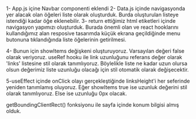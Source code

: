 1- App.js içine Navbar componenti eklendi
2- Data.js içinde navigasyonda yer alacak olan öğeleri liste olarak oluşturduk. Burda oluşturulan listeye istendiği kadar öğe eklenebilir.
3- return ettiğimiz html etiketleri içinde navigasyon yapımızı oluşturduk. Burada önemli olan ve react hooklarını kullandığımız alan resposive tasarımda küçük ekrana geçildiğinde menu butonuna tıklandığında liste öğelerinin getirilmesi. 

4- Bunun için showItems değişkeni oluşturuyoruz. Varsayılan değeri false olarak veriyoruz. useRef hooku ile link uzunluğunu referans değer olarak 'links' listesine stil olarak tanımlıyoruz. Böylelikle liste ne kadar uzun olursa olsun değerimiz liste uzunluğu olacağı için stil otomatik olarak değişecektir.

5-useEffect içinde onClick olayı gerçekleştiğinde linksHeight'i her seferinde yeniden tanımlamış oluyoruz. Eğer showItems true ise uzunluk değerini stil olarak tanımlıyoruz. Else ise uzunluğu 0px olacak.

getBoundingClientRect() fonksiyonu ile sayfa içinde konum bilgisi almış olduk.
